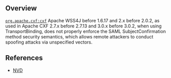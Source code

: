 ## Overview
[`org.apache.cxf:cxf`](http://search.maven.org/#search%7Cga%7C1%7Ca%3A%22cxf%22)
Apache WSS4J before 1.6.17 and 2.x before 2.0.2, as used in Apache CXF 2.7.x before 2.7.13 and 3.0.x before 3.0.2, when using TransportBinding, does not properly enforce the SAML SubjectConfirmation method security semantics, which allows remote attackers to conduct spoofing attacks via unspecified vectors.

## References
- [NVD](https://web.nvd.nist.gov/view/vuln/detail?vulnId=CVE-2014-3623)